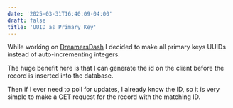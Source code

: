 ```yaml
---
date: '2025-03-31T16:40:09-04:00'
draft: false
title: 'UUID as Primary Key'
---
```


While working on [DreamersDash](https://app.dreamersdash.com) I decided to make all primary keys UUIDs instead of auto-incrementing integers.

The huge benefit here is that I can generate the id on the client before the record is inserted into the database.

Then if I ever need to poll for updates, I already know the ID, so it is very simple to make a GET request for the record with the matching ID.
